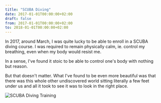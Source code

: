 ```yaml
---
title: "SCUBA Diving"
date: 2017-01-01T00:00:00+02:00
draft: false
from: 2017-01-01T00:00:00+02:00
to: 2018-01-01T00:00:00+02:00
---
```


In 2017, around March, I was quite lucky to be able to enroll in a SCUBA diving
course. I was required to remain physically calm, ie. control my breathing,
even when my body would resist me.

In a sense, I've found it stoic to be able to control one's body with nothing
but reason.

But that doesn't matter. What I've found to be even more beautiful was that
there was this whole other undiscovered world sitting literally a few feet 
under us and all it took to see it was to look in the right place.

![SCUBA Diving Training](/img/scuba.jpg)
